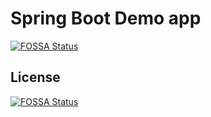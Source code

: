 # Spring Boot Demo app
[![FOSSA Status](https://app.fossa.io/api/projects/git%2Bgithub.com%2FErfanY%2Fspringbootdemo.svg?type=shield)](https://app.fossa.io/projects/git%2Bgithub.com%2FErfanY%2Fspringbootdemo?ref=badge_shield)



## License
[![FOSSA Status](https://app.fossa.io/api/projects/git%2Bgithub.com%2FErfanY%2Fspringbootdemo.svg?type=large)](https://app.fossa.io/projects/git%2Bgithub.com%2FErfanY%2Fspringbootdemo?ref=badge_large)